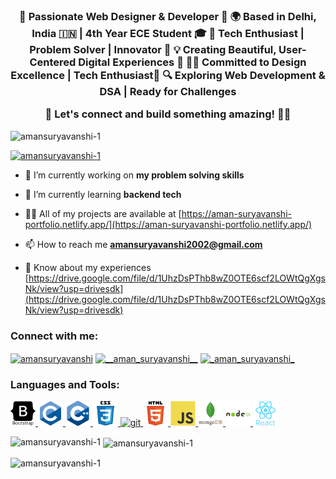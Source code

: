 <h3 align="center">
  🌟 Passionate Web Designer & Developer 🚀
  🌍 Based in Delhi, India 🇮🇳 | 4th Year ECE Student 🎓 
  🤖 Tech Enthusiast | Problem Solver | Innovator 🔧
  💡 Creating Beautiful, User-Centered Digital Experiences 🎨
  👨‍💻 Committed to Design Excellence | Tech Enthusiast🤖 
  🔍 Exploring Web Development & DSA | Ready for Challenges 
  
  💪 Let's connect and build something amazing! 🤝🌐</h3>

<p align="left"> <img src="https://komarev.com/ghpvc/?username=amansuryavanshi-1&label=Profile%20views&color=0e75b6&style=flat" alt="amansuryavanshi-1" /> </p>

<p align="left"> <a href="https://github.com/ryo-ma/github-profile-trophy"><img src="https://github-profile-trophy.vercel.app/?username=amansuryavanshi-1" alt="amansuryavanshi-1" /></a> </p>

- 🔭 I’m currently working on **my problem solving skills**

- 🌱 I’m currently learning **backend tech**

- 👨‍💻 All of my projects are available at [https://aman-suryavanshi-portfolio.netlify.app/](https://aman-suryavanshi-portfolio.netlify.app/)

- 📫 How to reach me **amansuryavanshi2002@gmail.com**

- 📄 Know about my experiences [https://drive.google.com/file/d/1UhzDsPThb8wZ0OTE6scf2LOWtQgXgsNk/view?usp=drivesdk](https://drive.google.com/file/d/1UhzDsPThb8wZ0OTE6scf2LOWtQgXgsNk/view?usp=drivesdk)

<h3 align="left">Connect with me:</h3>
<p align="left">
<a href="https://linkedin.com/in/amansuryavanshi" target="blank"><img align="center" src="https://raw.githubusercontent.com/rahuldkjain/github-profile-readme-generator/master/src/images/icons/Social/linked-in-alt.svg" alt="amansuryavanshi" height="30" width="40" /></a>
<a href="https://instagram.com/__aman_suryavanshi__" target="blank"><img align="center" src="https://raw.githubusercontent.com/rahuldkjain/github-profile-readme-generator/master/src/images/icons/Social/instagram.svg" alt="__aman_suryavanshi__" height="30" width="40" /></a>
<a href="https://www.leetcode.com/_aman_suryavanshi_" target="blank"><img align="center" src="https://raw.githubusercontent.com/rahuldkjain/github-profile-readme-generator/master/src/images/icons/Social/leet-code.svg" alt="_aman_suryavanshi_" height="30" width="40" /></a>
</p>

<h3 align="left">Languages and Tools:</h3>
<p align="left"> <a href="https://getbootstrap.com" target="_blank" rel="noreferrer"> <img src="https://raw.githubusercontent.com/devicons/devicon/master/icons/bootstrap/bootstrap-plain-wordmark.svg" alt="bootstrap" width="40" height="40"/> </a> <a href="https://www.cprogramming.com/" target="_blank" rel="noreferrer"> <img src="https://raw.githubusercontent.com/devicons/devicon/master/icons/c/c-original.svg" alt="c" width="40" height="40"/> </a> <a href="https://www.w3schools.com/cpp/" target="_blank" rel="noreferrer"> <img src="https://raw.githubusercontent.com/devicons/devicon/master/icons/cplusplus/cplusplus-original.svg" alt="cplusplus" width="40" height="40"/> </a> <a href="https://www.w3schools.com/css/" target="_blank" rel="noreferrer"> <img src="https://raw.githubusercontent.com/devicons/devicon/master/icons/css3/css3-original-wordmark.svg" alt="css3" width="40" height="40"/> </a> <a href="https://git-scm.com/" target="_blank" rel="noreferrer"> <img src="https://www.vectorlogo.zone/logos/git-scm/git-scm-icon.svg" alt="git" width="40" height="40"/> </a> <a href="https://www.w3.org/html/" target="_blank" rel="noreferrer"> <img src="https://raw.githubusercontent.com/devicons/devicon/master/icons/html5/html5-original-wordmark.svg" alt="html5" width="40" height="40"/> </a> <a href="https://developer.mozilla.org/en-US/docs/Web/JavaScript" target="_blank" rel="noreferrer"> <img src="https://raw.githubusercontent.com/devicons/devicon/master/icons/javascript/javascript-original.svg" alt="javascript" width="40" height="40"/> </a> <a href="https://www.mongodb.com/" target="_blank" rel="noreferrer"> <img src="https://raw.githubusercontent.com/devicons/devicon/master/icons/mongodb/mongodb-original-wordmark.svg" alt="mongodb" width="40" height="40"/> </a> <a href="https://nodejs.org" target="_blank" rel="noreferrer"> <img src="https://raw.githubusercontent.com/devicons/devicon/master/icons/nodejs/nodejs-original-wordmark.svg" alt="nodejs" width="40" height="40"/> </a> <a href="https://reactjs.org/" target="_blank" rel="noreferrer"> <img src="https://raw.githubusercontent.com/devicons/devicon/master/icons/react/react-original-wordmark.svg" alt="react" width="40" height="40"/> </a> </p>

<p><img align="left" src="https://github-readme-stats.vercel.app/api/top-langs?username=amansuryavanshi-1&show_icons=true&locale=en&layout=compact" alt="amansuryavanshi-1" /></p>

<p>&nbsp;<img align="center" src="https://github-readme-stats.vercel.app/api?username=amansuryavanshi-1&show_icons=true&locale=en" alt="amansuryavanshi-1" /></p>

<p><img align="center" src="https://github-readme-streak-stats.herokuapp.com/?user=amansuryavanshi-1&" alt="amansuryavanshi-1" /></p>
